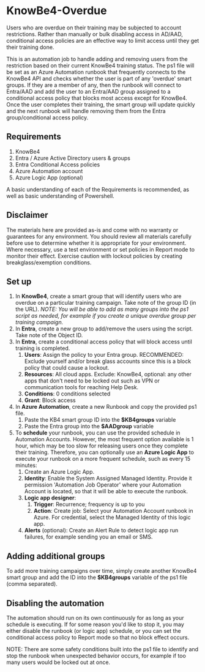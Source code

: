 # KnowBe4-Overdue

Users who are overdue on their training may be subjected to account restrictions. Rather than manually or bulk disabling access in AD/AAD, conditional access policies are an effective way to limit access until they get their training done.

This is an automation job to handle adding and removing users from the restriction based on their current KnowBe4 training status. The ps1 file will be set as an Azure Automation runbook that frequently connects to the KnowBe4 API and checks whether the user is part of any 'overdue' smart groups. If they are a member of any, then the runbook will connect to Entra/AAD and add the user to an Entra/AAD group assigned to a conditional access policy that blocks most access except for KnowBe4. Once the user completes their training, the smart group will update quickly and the next runbook will handle removing them from the Entra group/conditional access policy.

## Requirements

1. KnowBe4
2. Entra / Azure Active Directory users & groups
3. Entra Conditional Access policies
4. Azure Automation account
5. Azure Logic App (optional)

A basic understanding of each of the Requirements is recommended, as well as basic understanding of Powershell.

## Disclaimer
The materials here are provided as-is and come with no warranty or guarantees for any environment. You should review all materials carefully before use to determine whether it is appropriate for your environment. Where necessary, use a test environment or set policies in Report mode to monitor their effect. Exercise caution with lockout policies by creating breakglass/exemption conditions.

## Set up

1. In **KnowBe4**, create a smart group that will identify users who are overdue on a particular training campaign. Take note of the group ID (in the URL). *NOTE: You will be able to add as many groups into the ps1 script as needed, for example if you create a unique overdue group per training campaign.*
2. In **Entra**, create a new group to add/remove the users using the script. Take note of the Object ID.
3. In **Entra**, create a conditional access policy that will block access until training is completed.
    1. **Users**: Assign the policy to your Entra group. RECOMMENDED: Exclude yourself and/or break glass accounts since this is a block policy that could cause a lockout.
    2. **Resources**: All cloud apps. Exclude: KnowBe4, optional: any other apps that don't need to be locked out such as VPN or communication tools for reaching Help Desk.
    3. **Conditions**: 0 conditions selected
    4. **Grant**: Block access
4. In **Azure Automation**, create a new Runbook and copy the provided ps1 file.
    1. Paste the KB4 smart group ID into the **$KB4groups** variable
    2. Paste the Entra group into the **$AADgroup** variable
5. To **schedule** your runbook, you can use the provided schedule in Automation Accounts. However, the most frequent option available is 1 hour, which may be too slow for releasing users once they complete their training. Therefore, you can optionally use an  **Azure Logic App** to execute your runbook on a more frequent schedule, such as every 15 minutes:
    1. Create an Azure Logic App.
    2. **Identity**: Enable the System Assigned Managed Identity. Provide it permission 'Automation Job Operator' where your Automation Account is located, so that it will be able to execute the runbook.
    3. **Logic app designer**:
        1. **Trigger**: Recurrence; frequency is up to you
        2. **Action**: Create job: Select your Automation Account runbook in Azure. For credential, select the Managed Identity of this logic app.
    4. **Alerts** (optional): Create an Alert Rule to detect logic app run failures, for example sending you an email or SMS.
  
## Adding additional groups
To add more training campaigns over time, simply create another KnowBe4 smart group and add the ID into the **$KB4groups** variable of the ps1 file (comma separated).

## Disabling the automation
The automation should run on its own continuously for as long as your schedule is executing. If for some reason you'd like to stop it, you may either disable the runbook (or logic app) schedule, or you can set the conditional access policy to Report mode so that no block effect occurs.

NOTE: There are some safety conditions built into the ps1 file to identify and stop the runbook when unexpected behavior occurs, for example if too many users would be locked out at once.

